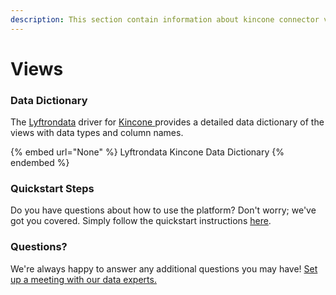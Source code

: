 ```yaml
---
description: This section contain information about kincone connector views information
---
```


# Views

### Data Dictionary

The [Lyftrondata](https://www.lyftrondata.com/) driver for [Kincone](None/)[ ](https://www.lyftrondata.com/integration/kincone/)provides a detailed data dictionary of the views with data types and column names.

{% embed url="None" %}
Lyftrondata Kincone Data Dictionary
{% endembed %}

### Quickstart Steps

Do you have questions about how to use the platform? Don't worry; we've got you covered. Simply follow the quickstart instructions [here](../README.md).

### Questions? <a href="#questions" id="questions"></a>

We're always happy to answer any additional questions you may have! [Set up a meeting with our data experts.](https://www.lyftrondata.com/book-a-meeting/)


